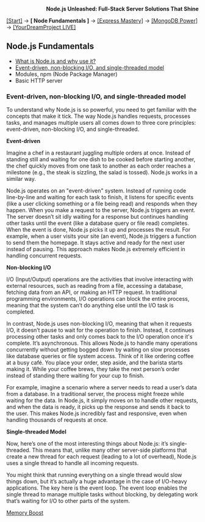 **<p align="right">Node.js Unleashed: Full-Stack Server Solutions That Shine</p>**

[[Start]](../Introduction.md) → **[ Node Fundamentals ]** → [[Express Mastery]](#express) → [[MongoDB Power]](#mongodb) → [[YourDreamProject LIVE]](#project)

## Node.js Fundamentals
* [What is Node.js and why use it?](1-1.md)
* [Event-driven, non-blocking I/O, and single-threaded model](#Event-driven-non-blocking-IO-and-single-threaded-model)
* Modules, npm (Node Package Manager)
* Basic HTTP server

### Event-driven, non-blocking I/O, and single-threaded model

To understand why Node.js is so powerful, you need to get familiar with the concepts that make it tick. The way Node.js handles requests, processes tasks, and manages multiple users all comes down to three core principles: event-driven, non-blocking I/O, and single-threaded. 

**Event-driven**

Imagine a chef in a restaurant juggling multiple orders at once. Instead of standing still and waiting for one dish to be cooked before starting another, the chef quickly moves from one task to another as each order reaches a milestone (e.g., the steak is sizzling, the salad is tossed). Node.js works in a similar way.

Node.js operates on an "event-driven" system. Instead of running code line-by-line and waiting for each task to finish, it listens for specific events (like a user clicking something or a file being read) and responds when they happen. When you make a request to the server, Node.js triggers an event. The server doesn’t sit idly waiting for a response but continues handling other tasks until the event (like a database query or file read) completes. When the event is done, Node.js picks it up and processes the result. For example, when a user visits your site (an event), Node.js triggers a function to send them the homepage. It stays active and ready for the next user instead of pausing. This approach makes Node.js extremely efficient in handling concurrent requests.

**Non-blocking I/O**

I/O (Input/Output) operations are the activities that involve interacting with external resources, such as reading from a file, accessing a database, fetching data from an API, or making an HTTP request. In traditional programming environments, I/O operations can block the entire process, meaning that the system can’t do anything else until the I/O task is completed.

In contrast, Node.js uses non-blocking I/O, meaning that when it requests I/O, it doesn’t pause to wait for the operation to finish. Instead, it continues processing other tasks and only comes back to the I/O operation once it's complete. It’s asynchronous. This allows Node.js to handle many operations concurrently without getting bogged down by waiting on slow processes like database queries or file system access. Think of it like ordering coffee at a busy café. You place your order, step aside, and the barista starts making it. While your coffee brews, they take the next person’s order instead of standing there waiting for your cup to finish.

For example, imagine a scenario where a server needs to read a user’s data from a database. In a traditional server, the process might freeze while waiting for the data. In Node.js, it simply moves on to handle other requests, and when the data is ready, it picks up the response and sends it back to the user. This makes Node.js incredibly fast and responsive, even when handling thousands of requests at once.

**Single-threaded Model**

Now, here’s one of the most interesting things about Node.js: it’s single-threaded. This means that, unlike many other server-side platforms that create a new thread for each request (leading to a lot of overhead), Node.js uses a single thread to handle all incoming requests.

You might think that running everything on a single thread would slow things down, but it’s actually a huge advantage in the case of I/O-heavy applications. The key here is the event loop. The event loop enables the single thread to manage multiple tasks without blocking, by delegating work that’s waiting for I/O to other parts of the system.


[Memory Boost](1-2MB.md)

